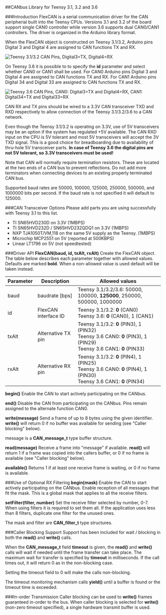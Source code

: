 ##CANbus Library for Teensy 3.1, 3.2 and 3.6

###Introduction
FlexCAN is a serial communication driver for the CAN peripherial built into the Teensy CPUs. Versions 3.1 and 3.2 of the board support single CAN0 controller while version 3.6 supports dual CAN0/CAN1 controllers.  The driver is organized in the Arduino library format.

When the FlexCAN object is constructed on Teensy 3.1/3.2, Arduino pins Digital 3 and Digital 4 are assigned to CAN functions TX and RX.

![Teensy 3.1/3.2 CAN Pins, Digital3=TX, Digital4=RX](/FlexCAN_pins.png)

On Teensy 3.6 it is possible to to specify the **id** parameter and select whether CAN0 or CAN1 shall be used. For CAN0 Arduino pins Digital 3 and Digital 4 are assigned to CAN functions TX and RX. For CAN1 Arduino pins Digital 34 and Digital 33 are assigned to CAN functions TX and RX.

![Teensy 3.6 CAN Pins, CAN0: Digital3=TX and Digital4=RX, CAN1: Digital34=TX and Digital33=RX](/FlexCAN_pins_36.png)

CAN RX and TX pins should be wired to a 3.3V CAN transceiver TXD and RXD respectively to allow connection of the Teensy 3.1/3.2/3.6 to a CAN network.

Even though the Teensy 3.1/3.2 is operating on 3.3V, use of 5V transceivers may be an option if the system has regulated +5V available.  The CAN RXD input on the CPU is 5V tolerant and most 5V transceivers will accept the 3V TXD signal.  This is a good choice for breadboarding due to availability of thru-hole 5V transceiver parts.
**In case of Teensy 3.6 the digital pins are not 5V tolerant, so 3.3V transceivers must be used!**

Note that CAN will normally require termination resistors.  These are located at the two ends of a CAN bus to prevent reflections.  Do not add more terminators when connecting devices to an existing properly terminated CAN bus.

Supported baud rates are 50000, 100000, 125000, 250000, 500000, and 1000000 bits per second.  If the baud rate is not specified it will default to 125000.

###CAN Transceiver Options
Please add parts you are using successfully with Teensy 3.1 to this list.
- TI SN65HVD230D on 3.3V (1MBPS)
- TI SN65HVD232D / SN65HVD232QDQ1 on 3.3V (1MBPS)
- NXP TJA1050T/VM,118 on the same 5V supply as the Teensy. (1MBPS)
- Microchip MCP2551 on 5V (reported at 500KBPS)
- Linear LT1796 on 5V (not speedtested)

###Driver API
**FlexCAN(baud, id, txAlt, rxAlt)**
Create the FlexCAN object. The table below describes each parameter together with allowed values. Defaults are marked **bold**. When a non-allowed value is used default will be taken instead.

| Parameter | Description          | Allowed values 
|-----------|----------------------|------------------------------------------------------------------------
| baud      | baudrate [bps]       | Teensy 3.1/3.2/3.6: 50000, 100000, **125000**, 250000, 500000, 1000000
| id        | FlexCAN interface ID | Teensy 3.1/3.2: **0** (CAN0)<br>Teensy 3.6: **0** (CAN0), 1 (CAN1)
| txAlt     | Alternative TX pin   | Teensy 3.1/3.2: **0** (PIN3), 1 (PIN32)<br>Teensy 3.6 CAN0: **0** (PIN3), 1 (PIN29)<br>Teensy 3.6 CAN1: **0** (PIN33)
| rxAlt     | Alternative RX pin   | Teensy 3.1/3.2: **0** (PIN4), 1 (PIN25)<br>Teensy 3.6 CAN0: **0** (PIN4), 1 (PIN30)<br>Teensy 3.6 CAN1: **0** (PIN34)

**begin()**
Enable the CAN to start actively participating on the CANbus.

**end()**
Disable the CAN from participating on the CANbus.  Pins remain assigned to the alternate function CAN0.

**write(message)**
Send a frame of up to 8 bytes using the given identifier.  **write()** will return 0 if no buffer was available for sending (see "Caller blocking" below).

message is a **CAN_message_t** type buffer structure.

**read(message)**
Receive a frame into "message" if available.  **read()** will return 1 if a frame was copied into the callers buffer, or 0 if no frame is available (see "Caller blocking" below).

**available()**
Returns 1 if at least one receive frame is waiting, or 0 if no frame is available.

###Use of Optional RX Filtering
**begin(mask)**
Enable the CAN to start actively participating on the CANbus.  Enable reception of all messages that fit the mask.  This is a global mask that applies to all the receive filters.

**setFilter(filter, number)**
Set the receive filter selected by number, 0-7.  When using filters it is required to set them all. If the application uses less than 8 filters, duplicate one filter for the unused ones.

The mask and filter are **CAN_filter_t** type structures.

###Caller Blocking Support
Support has been included for wait / blocking in both the **read()** and **write()** calls.

When the **CAN_message_t** field **timeout** is given, the **read()** and **write()** calls will wait if needed until the frame transfer can take place. The maximum wait for transfer is specified by **timeout** in milliseconds. If the call times out, it will return 0 as in the non-blocking case.

Setting the timeout field to 0 will make the calls non-blocking.

The timeout monitoring mechanism calls **yield()** until a buffer is found or the timeout time is exceeded.

###In-order Transmission
Caller blocking can be used to **write()** frames guaranteed in-order to the bus. When caller blocking is selected for **write()** (non-zero timeout specified), a single hardware transmit buffer is used.

